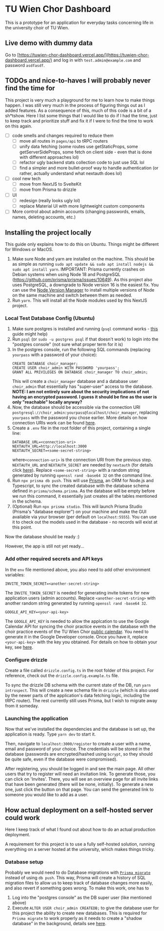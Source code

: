# TU Wien Chor Dashboard
This is a prototype for an application for everyday tasks concerning life in the university choir of TU Wien.

## Live demo with dummy data
Go to [https://tuwien-chor-dashboard.vercel.app/](https://tuwien-chor-dashboard.vercel.app/) and log in with `test.admin@example.com` and password `asdfasdf`.

## TODOs and nice-to-haves I will probably never find the time for
This project is very much a playground for me to learn how to make things happen. I was still very much in the process of figuring things out as I added features. As a consequence of this, much of this code is a bit of a sh*tshow. Here I list some things that I would like to do if I had the time, just to keep track and prioritize stuff and fix it if I were to find the time to work on this again.

- [ ] code smells and changes required to reduce them
  - [ ] move all routes in `pages/api` to tRPC routers
  - [ ] unify data fetching (some routes use getStaticProps, some getServerSideProps, some fetch on client side - even that is done with different approaches lol)
  - [ ] refactor ugly backend stats collection code to just use SQL lol
  - [ ] find a simpler and more bullet-proof way to handle authentication (or rather, actually understand what nextauth does lol)
- [ ] cool new tech
  - [ ] move from NextJS to SvelteKit
  - [ ] move from Prisma to drizzle
- [ ] UI
  - [ ] redesign (really looks ugly lol)
  - [ ] replace Material UI with more lightweight custom components
- [ ] More control about admin accounts (changing passwords, emails, names, deleting accounts, etc.)

## Installing the project locally

This guide only explains how to do this on Ubuntu. Things might be different for Windows or MacOS.

1. Make sure Node and yarn are installed on the machine. This should be as simple as running `sudo apt update && sudo apt install nodejs && sudo apt install yarn`. IMPORTANT: Prisma currently crashes on Debian systems when using Node 18 and PostgreSQL (https://github.com/prisma/prisma/issues/10649). As this project also uses PostgreSQL, a downgrade to Node version 16 is the easiest fix. You can use the [Node Version Manager](https://github.com/nvm-sh/nvm) to install multiple versions of Node on the same machine and switch between them as needed.
2. Run `yarn`. This will install all the Node modules used by this NextJS project.

### Local Test Database Config (Ubuntu)

1. Make sure postgres is installed and running (`psql` command works - [this](https://www.prisma.io/dataguide/postgresql/setting-up-a-local-postgresql-database#debian-and-ubuntu) guide might help)
2. Run `psql` (or `sudo -u postgres psql` if that doesn't work) to login into the "postgres console" (not sure what proper term for it is)
3. In the postgres console, run the following SQL commands (replacing `yourpass` with a password of your choice):
   ```
   CREATE DATABASE choir_manager;
   CREATE USER choir_admin WITH PASSWORD 'yourpass';
   GRANT ALL PRIVILEGES ON DATABASE choir_manager TO choir_admin;
   ```
   This will create a `choir_manager` database and a database user `choir_admin` that essentially has "super-user" access to the database. **NOTE: I am not entirely sure about the security implications of not having an encrypted password. I guess it should be fine as the user is only "reachable" locally anyway?**
4. Now, the database should be accessible via the connection URI `postgresql://choir_admin:yourpass@localhost/choir_manager`, replacing `yourpass` with the password you chose earlier. More details on how connection URIs work can be found [here](https://www.prisma.io/dataguide/postgresql/short-guides/connection-uris).
5. Create a `.env` file in the root folder of this project, containing a single line:
   ```
   DATABASE_URL=<connection-uri>
   NEXTAUTH_URL=http://localhost:3000
   NEXTAUTH_SECRET=<some-secret-string>
   ```
   where`<connection-uri>` is the connection URI from the previous step. `NEXTAUTH_URL` and `NEXTAUTH_SECRET` are needed by `nextauth` (for details click [here](https://next-auth.js.org/configuration/options#environment-variables)). Replace `<some-secret-string>` with a random string generated by running `openssl rand -base64 32` on the command line.
6. Run `npx prisma db push`. This will use [Prisma](https://www.prisma.io/), an ORM for Node.js and Typescript, to sync the created database with the database schema defined in `prisma/schema.prisma`. As the database will be empty before we run this command, it essentially just creates all the tables mentioned in the schema.
7. (Optional) Run `npx prisma studio`. This will launch Prisma Studio (Prisma's "database explorer") on your machine and make the GUI available via your browser (per default on `localhost:5555`). You can use it to check out the models used in the database - no records will exist at this point.

Now the database should be ready :)

However, the app is still not yet ready...

### Add other required secrets and API keys

In the `env` file mentioned above, you also need to add other environment variables:

```
INVITE_TOKEN_SECRET=<another-secret-string>
```

The `INVITE_TOKEN_SECRET` is needed for generating invite tokens for new application users (admin accounts). Replace `<another-secret-string>` with another random string generated by running `openssl rand -base64 32`.

```
GOOGLE_API_KEY=<your-api-key>
```

The `GOOGLE_API_KEY` is needed to allow the applcation to use the Google Calendar API for syncing the choir practice events in the database with the choir practice events of the TU Wien Chor [public calendar](https://calendar.google.com/calendar/embed?src=qshfu0pshf6u7emr0f7pn80a3c%40group.calendar.google.com&ctz=Europe%2FVienna). You need to generate it in the Google Developer console. Once you have it, replace `<your-api-key>` with the key you obtained. For details on how to obtain your key, see [here](https://cloud.google.com/docs/authentication/api-keys).

### Configure drizzle
Create a file called `drizzle.config.ts` in the root folder of this project. For reference, check out the `drizzle.config.example.ts` file.

To sync the drizzle DB schema with the current state of the DB, run `yarn introspect`. This will create a new schema file in `drizzle` (which is also used by the newer parts of the application's data fetching logic, including the tRPC router). The rest currently still uses Prisma, but I wish to migrate away from it someday.

### Launching the application

Now that we've installed the dependencies and the database is set up, the application is ready. Type `yarn dev` to start it.

Then, navigate to `localhost:3000/register` to create a user with a name, email and password of your choice. The credentials will be stored in the database (passwords are encrypted/hashed using `bcrypt`, so they should be quite safe, even if the database were compromised).

After registering, you should be logged in and see the main page. All other users that try to register will need an invitation link. To generate those, you can click on 'Invites'. There, you will see an overview page for all invite links that have been generated (there will be none, initially). To generate a new one, just click the button on that page. You can send the generated link to someone you would like to add as a user.

## How actual deployment on a self-hosted server could work

Here I keep track of what I found out about how to do an actual production deployment.

A requirement for this project is to use a fully self-hosted solution, running everything on a server hosted at the university, which makes things tricky.

### Database setup

Probably we would need to do Database migrations with [`Prisma migrate`](https://www.prisma.io/docs/concepts/components/prisma-migrate) instead of using `db push`. This way, Prisma will create a history of SQL migration files to allow us to keep track of database changes more easily, and also revert if something goes wrong. To make this work, one has to

1. Log into the "postgres console" as the DB super user (like mentioned above)
2. Execute `ALTER USER choir_admin CREATEDB;` to give the database user for this project the ability to create new databases. This is required for `Prisma migrate` to work properly as it needs to create a "shadow database" in the background, details see [here](https://www.prisma.io/docs/concepts/components/prisma-migrate/shadow-database).
